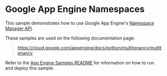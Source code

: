 # Google App Engine Namespaces

This sample demonstrates how to use Google App Engine's [Namespace Manager API](https://cloud.google.com/appengine/docs/python/multitenancy/multitenancy).

<!-- auto-doc-link -->
These samples are used on the following documentation page:

> https://cloud.google.com/appengine/docs/python/multitenancy/multitenancy

<!-- end-auto-doc-link -->

Refer to the [App Engine Samples README](../README.md) for information on how to run and deploy this sample.
